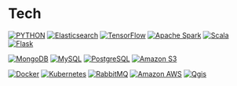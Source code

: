 <!--
**KYUSEONGHAN/KYUSEONGHAN** is a ✨ _special_ ✨ repository because its `README.md` (this file) appears on your GitHub profile.

Here are some ideas to get you started:

- 🔭 I’m currently working on ...
- 🌱 I’m currently learning ...
- 👯 I’m looking to collaborate on ...
- 🤔 I’m looking for help with ...
- 💬 Ask me about ...
- 📫 How to reach me: ...
- 😄 Pronouns: ...
- ⚡ Fun fact: ...
-->  
# Tech
[![PYTHON](https://img.shields.io/badge/Python-3776AB?style=flat-square&logo=Python&logoColor=white)](https://github.com/KYUSEONGHAN/Development)
[![Elasticsearch](https://img.shields.io/badge/Elasticsearch-005571?style=flat-square&logo=Elasticsearch&logoColor=white)](https://github.com/KYUSEONGHAN)
[![TensorFlow](https://img.shields.io/badge/TensorFlow-FF6F00?style=flat-square&logo=TensorFlow&logoColor=white)](https://github.com/KYUSEONGHAN)
[![Apache Spark](https://img.shields.io/badge/Apache_Spark-E25A1C?style=flat-square&logo=Apache_Spark&logoColor=white)](https://github.com/KYUSEONGHAN)
[![Scala](https://img.shields.io/badge/Scala-DC322F?style=flat-square&logo=Scala&logoColor=white)](https://github.com/KYUSEONGHAN)
[![Flask](https://img.shields.io/badge/Flask-000000?style=flat-square&logo=Flask&logoColor=white)](https://github.com/KYUSEONGHAN)
  
[![MongoDB](https://img.shields.io/badge/MongoDB-47A248?style=flat-square&logo=MongoDB&logoColor=white)](https://github.com/KYUSEONGHAN)
[![MySQL](https://img.shields.io/badge/MySQL-4479A1?style=flat-square&logo=MySQL&logoColor=white)](https://github.com/KYUSEONGHAN)
[![PostgreSQL](https://img.shields.io/badge/PostgreSQL-4169E1?style=flat-square&logo=PostgreSQL&logoColor=white)](https://github.com/KYUSEONGHAN)
[![Amazon S3](https://img.shields.io/badge/Amazon_S3-569A31?style=flat-square&logo=Amazon_S3&logoColor=white)](https://github.com/KYUSEONGHAN)
  
[![Docker](https://img.shields.io/badge/Docker-2496ED?style=flat-square&logo=Docker&logoColor=white)](https://github.com/KYUSEONGHAN)
[![Kubernetes](https://img.shields.io/badge/Kubernetes-326CE5?style=flat-square&logo=Kubernetes&logoColor=white)](https://github.com/KYUSEONGHAN)
[![RabbitMQ](https://img.shields.io/badge/RabbitMQ-FF6600?style=flat-square&logo=RabbitMQ&logoColor=white)](https://github.com/KYUSEONGHAN)
[![Amazon AWS](https://img.shields.io/badge/Amazon_AWS-569A31?style=flat-square&logo=Amazon_AWS&logoColor=white)](https://github.com/KYUSEONGHAN)
[![Qgis](https://img.shields.io/badge/Qgis-589632?style=flat-square&logo=Qgis&logoColor=white)](https://github.com/KYUSEONGHAN)
